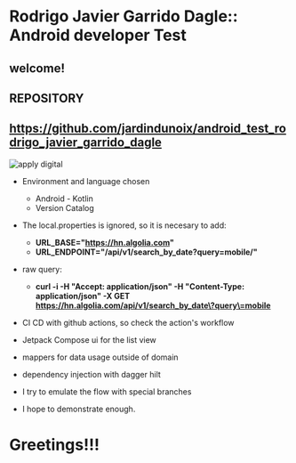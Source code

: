 # **Rodrigo Javier Garrido Dagle**:: Android developer Test

## welcome!

## REPOSITORY

## **https://github.com/jardindunoix/android_test_rodrigo_javier_garrido_dagle**

![apply digital](https://a.storyblok.com/f/234030/556x192/227a4b0492/apply-digital-logo_full.png/m/556x192)

* Environment and language chosen
    - Android - Kotlin
    - Version Catalog

* The local.properties is ignored, so it is necesary to add:
    - **URL_BASE="https://hn.algolia.com"**
    - **URL_ENDPOINT="/api/v1/search_by_date?query=mobile/"**

* raw query:
    - **curl -i -H "Accept: application/json" -H "Content-Type: application/json" -X
      GET https://hn.algolia.com/api/v1/search_by_date\?query\=mobile**

* CI CD with github actions, so check the action's workflow

* Jetpack Compose ui for the list view

* mappers for data usage outside of domain


* dependency injection with dagger hilt
* I try to emulate the flow with special branches

* I hope to demonstrate enough.
# Greetings!!!
